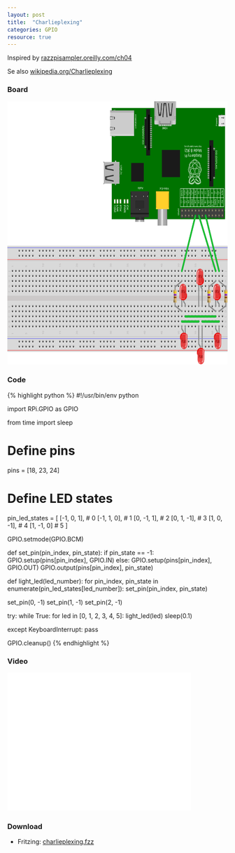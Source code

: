 ```yaml
---
layout: post
title:  "Charlieplexing"
categories: GPIO
resource: true
---
```


Inspired by [razzpisampler.oreilly.com/ch04](http://razzpisampler.oreilly.com/ch04.html)

Se also [wikipedia.org/Charlieplexing](http://en.wikipedia.org/wiki/Charlieplexing)

### Board

<img src="/images/fritzing/charlieplexing_Steckplatine.svg" width="800" height="600" alt="bread board" />

### Code

{% highlight python %}
#!/usr/bin/env python

import RPi.GPIO as GPIO

from time import sleep

# Define pins
pins = [18, 23, 24]

# Define LED states
pin_led_states = [
  [-1, 0, 1], # 0
  [-1, 1, 0], # 1
  [0, -1, 1], # 2
  [0, 1, -1], # 3
  [1, 0, -1], # 4
  [1, -1, 0]  # 5
]

GPIO.setmode(GPIO.BCM)

def set_pin(pin_index, pin_state):
    if pin_state == -1:
        GPIO.setup(pins[pin_index], GPIO.IN)
    else:
        GPIO.setup(pins[pin_index], GPIO.OUT)
        GPIO.output(pins[pin_index], pin_state)

def light_led(led_number):
    for pin_index, pin_state in enumerate(pin_led_states[led_number]):
        set_pin(pin_index, pin_state)

set_pin(0, -1)
set_pin(1, -1)
set_pin(2, -1)

try:
    while True:
        for led in [0, 1, 2, 3, 4, 5]:
            light_led(led)
            sleep(0.1)

except KeyboardInterrupt:
    pass

GPIO.cleanup()
{% endhighlight %}

### Video

<iframe width="420" height="315" src="//www.youtube.com/embed/rhG9w-7aowM" frameborder="0" allowfullscreen></iframe>

### Download

* Fritzing: [charlieplexing.fzz](/images/fritzing/charlieplexing.fzz)

